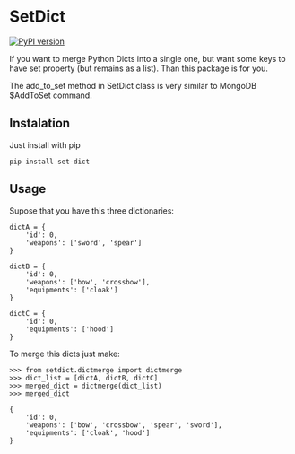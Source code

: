 # SetDict
[![PyPI version](https://badge.fury.io/py/setdict.svg)](https://badge.fury.io/py/setdict)

If you want to merge Python Dicts into a single one, but want some keys to have set property (but remains as a list). Than this package is for you.

The add_to_set method in SetDict class is very similar to MongoDB $AddToSet command.

## Instalation

Just install with pip
```
pip install set-dict
```

## Usage

Supose that you have this three dictionaries:
```
dictA = {
    'id': 0,
    'weapons': ['sword', 'spear']
}

dictB = {
    'id': 0,
    'weapons': ['bow', 'crossbow'],
    'equipments': ['cloak']
}

dictC = {
    'id': 0,
    'equipments': ['hood']
}
```

To merge this dicts just make:

```
>>> from setdict.dictmerge import dictmerge
>>> dict_list = [dictA, dictB, dictC]
>>> merged_dict = dictmerge(dict_list)
>>> merged_dict

{
    'id': 0,
    'weapons': ['bow', 'crossbow', 'spear', 'sword'],
    'equipments': ['cloak', 'hood']
}

```




